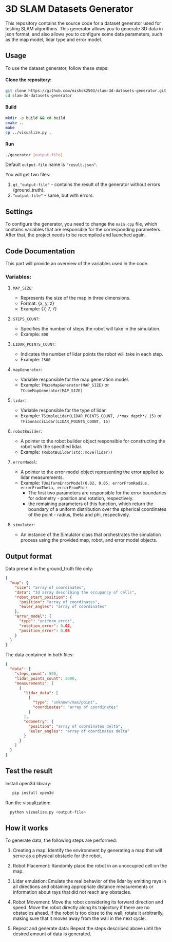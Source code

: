 # 3D SLAM Datasets Generator

This repository contains the source code for a dataset generator used for testing SLAM algorithms. This generator allows you to generate 3D data in json format, and also allows you to configure some data parameters, such as the map model, lidar type and error model.

## Usage

To use the dataset generator, follow these steps:

#### Clone the repository:

```bash
git clone https://github.com/mishok2503/slam-3d-datasets-generator.git
cd slam-3d-datasets-generator
```

#### Build

```bash
mkdir -p build && cd build
cmake ..
make
cp ../visualize.py .
```
   
#### Run
   
```bash
./generator [output-file]
```

Default `output-file` name is `"result.json"`.

You will get two files:
1. `gt_"output-file"` - contains the result of the generator without errors (ground_truth).
2. `"output-file"` - same, but with errors.

## Settings

To configure the generator, you need to change the `main.cpp` file, which contains variables that are responsible for the corresponding parameters. After that, the project needs to be recompiled and launched again.

## Code Documentation

This part will provide an overview of the variables used in the code.

### Variables:

1. `MAP_SIZE`:
    - Represents the size of the map in three dimensions.
    - Format: {x, y, z}
    - Example: {7, 7, 7}

2. `STEPS_COUNT`:
    - Specifies the number of steps the robot will take in the simulation.
    - Example: `800`

3. `LIDAR_POINTS_COUNT`:
    - Indicates the number of lidar points the robot will take in each step.
    - Example: `1500`

4. `mapGenerator`:
    - Variable responsible for the map generation model.
    - Example: `TMazeMapGenerator(MAP_SIZE)` or `TCubeMapGenerator(MAP_SIZE)`

5. `lidar`:
    - Variable responsible for the type of lidar.
    - Example: `TSimpleLidar(LIDAR_POINTS_COUNT, /*max depth*/ 15)` or `TFibonacciLidar(LIDAR_POINTS_COUNT, 15)`

6. `robotBuilder`:
    - A pointer to the robot builder object responsible for constructing the robot with the specified lidar.
    - Example: `TRobotBuilder(std::move(lidar))`

7. `errorModel`:
    - A pointer to the error model object representing the error applied to lidar measurements.
    - Example: `TUniformErrorModel(0.02, 0.05, errorFromRadius, errorFromTheta, errorFromPhi)`
      - The first two parameters are responsible for the error boundaries for odometry - position and rotation, respectively.
      - the remaining parameters of this function, which return the boundary of a uniform distribution over the spherical coordinates of the point - radius, theta and phi, respectively.

8. `simulator`:
    - An instance of the Simulator class that orchestrates the simulation process using the provided map, robot, and error model objects.


## Output format

Data present in the ground_truth file only:
```json
{
  "map": {
    "size": "array of coordinates",
    "data": "3d array describing the occupancy of cells",
    "robot_start_position": {
      "position": "array of coordinates",
      "euler_angles": "array of coordinates"
    },
    "error_model": {
      "type": "uniform_error",
      "rotation_error": 0.02,
      "position_error": 0.05
    }
  }
}
```

The data contained in both files:

```json
{
  "data": {
    "steps_count": 500,
    "lidar_points_count": 3000,
    "measurements": [
      {
        "lidar_data": [
          {
            "type": "unknown/max/point",
            "coordinates": "array of coordinates"
          }
        ],
        "odometry": {
          "position": "array of coordinates delta",
          "euler_angles": "array of coordinates delta"
        }
      }
    ]
  }
}
```

## Test the result

Install open3d library:
```bash
   pip install open3d
```

Run the visualization:
```bash
  python vizualize.py <output-file>
```


## How it works

To generate data, the following steps are performed:

1. Creating a map: Identify the environment by generating a map that will serve as a physical obstacle for the robot.

2. Robot Placement: Randomly place the robot in an unoccupied cell on the map.

3. Lidar emulation: Emulate the real behavior of the lidar by emitting rays in all directions and obtaining appropriate distance measurements or information about rays that did not reach any obstacles.

4. Robot Movement: Move the robot considering its forward direction and speed. Move the robot directly along its trajectory if there are no obstacles ahead. If the robot is too close to the wall, rotate it arbitrarily, making sure that it moves away from the wall in the next cycle.

5. Repeat and generate data: Repeat the steps described above until the desired amount of data is generated.
